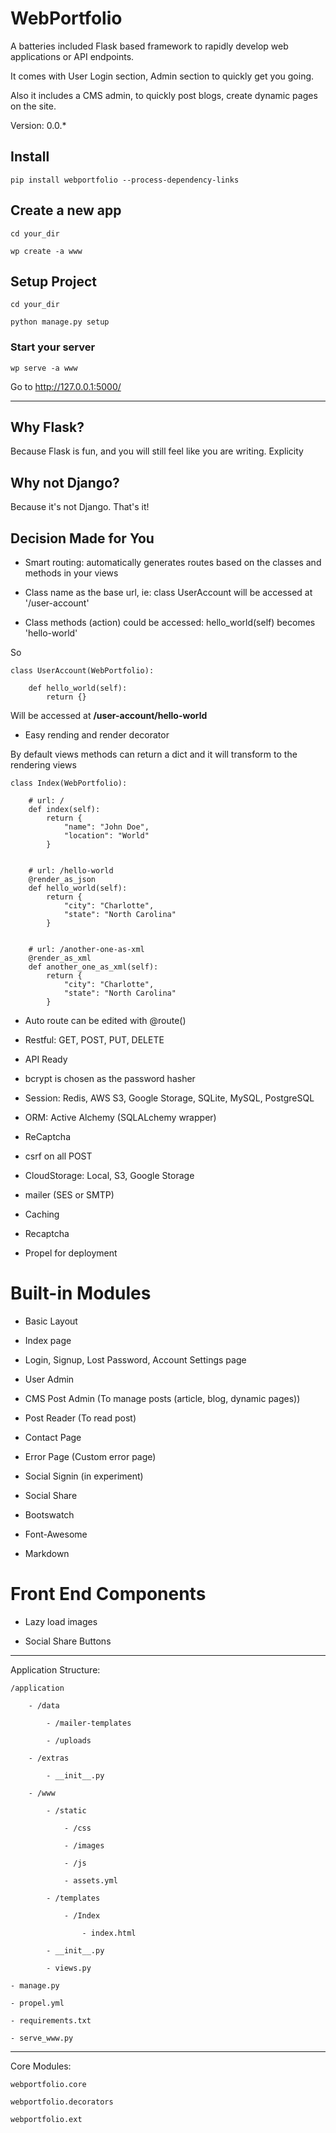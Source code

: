 # WebPortfolio

A batteries included Flask based framework to rapidly develop web applications 
or API endpoints. 

It comes with User Login section, Admin section to quickly get you going.

Also it includes a CMS admin, to quickly post blogs, create dynamic pages on the site.

Version: 0.0.*

## Install

    pip install webportfolio --process-dependency-links
    
## Create a new app

    cd your_dir 
    
    wp create -a www
    
## Setup Project
    
    cd your_dir 
    
    python manage.py setup
    
### Start your server

    wp serve -a www

Go to http://127.0.0.1:5000/

---
    
## Why Flask?

Because Flask is fun, and you will still feel like you are writing. Explicity


## Why not Django? 

Because it's not Django. That's it! 


## Decision Made for You

- Smart routing: automatically generates routes based on the classes and methods in your views
    
- Class name as the base url, ie: class UserAccount will be accessed at '/user-account'

- Class methods (action) could be accessed: hello_world(self) becomes 'hello-world'

So

    class UserAccount(WebPortfolio):
        
        def hello_world(self):
            return {}

Will be accessed at **/user-account/hello-world**

- Easy rending and render decorator

By default views methods can return a dict and it will transform to the rendering views

    class Index(WebPortfolio):
    
        # url: /
        def index(self):
            return {
                "name": "John Doe",
                "location": "World"
            }


        # url: /hello-world
        @render_as_json
        def hello_world(self):
            return {
                "city": "Charlotte",
                "state": "North Carolina"
            }
            
        
        # url: /another-one-as-xml
        @render_as_xml
        def another_one_as_xml(self):
            return {
                "city": "Charlotte",
                "state": "North Carolina"
            }


- Auto route can be edited with @route()

- Restful: GET, POST, PUT, DELETE

- API Ready

- bcrypt is chosen as the password hasher

- Session: Redis, AWS S3, Google Storage, SQLite, MySQL, PostgreSQL

- ORM: Active Alchemy (SQLALchemy wrapper)

- ReCaptcha

- csrf on all POST

- CloudStorage: Local, S3, Google Storage

- mailer (SES or SMTP)

- Caching

- Recaptcha

- Propel for deployment



# Built-in Modules 

- Basic Layout

- Index page

- Login, Signup, Lost Password, Account Settings page

- User Admin

- CMS Post Admin (To manage posts (article, blog, dynamic pages))

- Post Reader (To read post)

- Contact Page

- Error Page (Custom error page)

- Social Signin (in experiment)

- Social Share

- Bootswatch

- Font-Awesome

- Markdown


# Front End Components

- Lazy load images

- Social Share Buttons


---
 
Application Structure:

    /application
    
        - /data
        
            - /mailer-templates
            
            - /uploads
        
        - /extras
        
            - __init__.py
        
        - /www
        
            - /static
                
                - /css
                
                - /images
                
                - /js
                
                - assets.yml
                
            - /templates
            
                - /Index
                    
                    - index.html
            
            - __init__.py
            
            - views.py
        
    - manage.py
    
    - propel.yml
    
    - requirements.txt
    
    - serve_www.py


---


Core Modules:

    webportfolio.core
    
    webportfolio.decorators
    
    webportfolio.ext
    
    